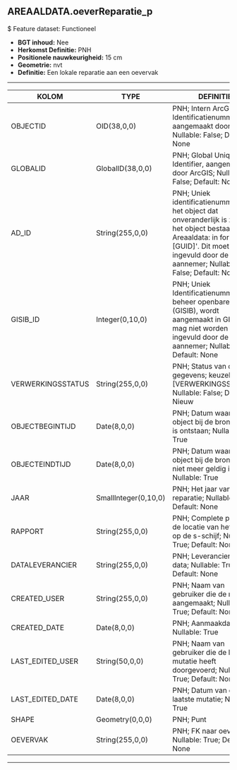 ﻿## AREAALDATA.oeverReparatie_p

$ Feature dataset: Functioneel

* __BGT inhoud:__ Nee
* __Herkomst Definitie:__ PNH
* __Positionele nauwkeurigheid:__ 15 cm
* __Geometrie:__  nvt
* __Definitie:__ Een lokale reparatie aan een oevervak

***


|KOLOM                               |TYPE                 |DEFINITIE|
|------                              |----                 |-----    |
|OBJECTID                            |OID(38,0,0)          |PNH; Intern ArcGIS Identificatienummer, aangemaakt door ArcGIS; Nullable: False; Default: None|
|GLOBALID                            |GlobalID(38,0,0)     |PNH; Global Unique Identifier,  aangemaakt door ArcGIS; Nullable: False; Default: None|
|AD_ID                               |String(255,0,0)      |PNH; Uniek identificatienummer voor het object dat onveranderlijk is zolang het object bestaat in Areaaldata: in format 'AD.[GUID]'. Dit moet worden ingevuld door de aannemer; Nullable: False; Default: None|
|GISIB_ID                            |Integer(0,10,0)      |PNH; Uniek Identificatienummer beheer openbare ruimte (GISIB), wordt aangemaakt in GISIB en mag niet worden ingevuld door de aannemer; Nullable: True; Default: None|
|VERWERKINGSSTATUS                   |String(255,0,0)      |PNH; Status van de gegevens; keuzelijst [VERWERKINGSSTATUS]; Nullable: False; Default: Nieuw|
|OBJECTBEGINTIJD                     |Date(8,0,0)          |PNH; Datum waarop het object bij de bronhouder is ontstaan; Nullable: True|
|OBJECTEINDTIJD                      |Date(8,0,0)          |PNH; Datum waarop het object bij de bronhouder niet meer geldig is; Nullable: True|
|JAAR                                |SmallInteger(0,10,0) |PNH; Het jaar van de reparatie; Nullable: True; Default: None|
|RAPPORT                             |String(255,0,0)      |PNH; Complete pad naar de locatie van het rapport op de s-schijf; Nullable: True; Default: None|
|DATALEVERANCIER                     |String(255,0,0)      |PNH; Leverancier van de data; Nullable: True; Default: None|
|CREATED_USER                        |String(255,0,0)      |PNH; Naam van gebruiker die de rij heeft aangemaakt; Nullable: True; Default: None|
|CREATED_DATE                        |Date(8,0,0)          |PNH; Aanmaakdatum; Nullable: True|
|LAST_EDITED_USER                    |String(50,0,0)       |PNH; Naam van gebruiker die de laatste mutatie heeft doorgevoerd; Nullable: True; Default: None|
|LAST_EDITED_DATE                    |Date(8,0,0)          |PNH; Datum van de laatste mutatie; Nullable: True|
|SHAPE                               |Geometry(0,0,0)      |PNH; Punt|
|OEVERVAK                            |String(255,0,0)      |PNH; FK naar oevervak_v; Nullable: True; Default: None|



***


